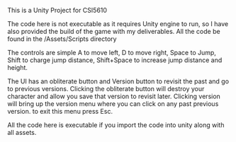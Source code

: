 This is a Unity Project for CSI5610 

The code here is not executable as it requires Unity engine to run, so I have also provided the build of the game with my deliverables. All the code be found in the /Assets/Scripts directory

The controls are simple A to move left, D to move right, Space to Jump, Shift to charge jump distance, Shift+Space to increase jump distance and height.

The UI has an obliterate button and Version button to revisit the past and go to previous versions. Clicking the obliterate button will destroy your character and allow you save that version to revisit later. Clicking version will bring up the version menu where you can click on any past previous version. to exit this menu press Esc.

All the code here is executable if you import the code into unity along with all assets.
